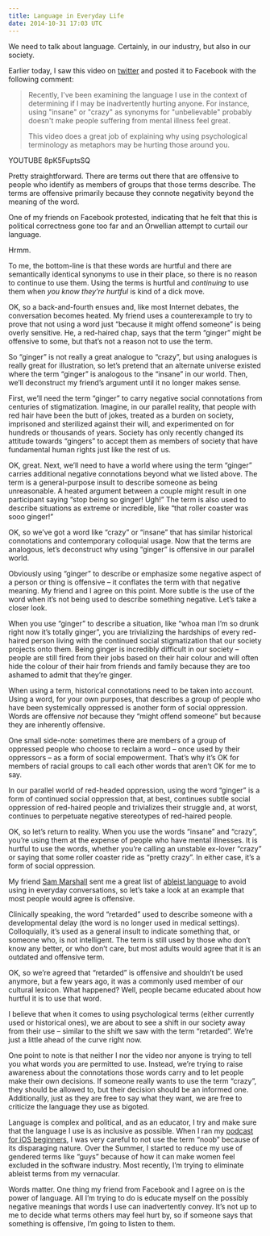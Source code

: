 ```yaml
---
title: Language in Everyday Life
date: 2014-10-31 17:03 UTC
---
```


We need to talk about language. Certainly, in our industry, but also in our society. 

<!-- more -->

Earlier today, I saw this video on [twitter](https://twitter.com/dwiskus/status/528071964834144256) and posted it to Facebook with the following comment:

> Recently, I've been examining the language I use in the context of determining if I may be inadvertently hurting anyone. For instance, using "insane" or "crazy" as synonyms for "unbelievable" probably doesn't make people suffering from mental illness feel great.
> 
> This video does a great job of explaining why using psychological terminology as metaphors may be hurting those around you.

YOUTUBE 8pK5FuptsSQ

Pretty straightforward. There are terms out there that are offensive to people who identify as members of groups that those terms describe. The terms are offensive primarily because they connote negativity beyond the meaning of the word. 

One of my friends on Facebook protested, indicating that he felt that this is political correctness gone too far and an Orwellian attempt to curtail our language. 

Hrmm. 

To me, the bottom-line is that these words are hurtful and there are semantically identical synonyms to use in their place, so there is no reason to continue to use them. Using the terms is hurtful and *continuing* to use them when *you know they’re hurtful* is kind of a dick move. 

OK, so a back-and-fourth ensues and, like most Internet debates, the conversation becomes heated. My friend uses a counterexample to try to prove that not using a word just “because it might offend someone” is being overly sensitive. He, a red-haired chap, says that the term “ginger” might be offensive to some, but that’s not a reason not to use the term. 

So “ginger” is not really a great analogue to “crazy”, but using analogues is really great for illustration, so let’s pretend that an alternate universe existed where the term “ginger” is analogous to the “insane” in our world. Then, we’ll deconstruct my friend’s argument until it no longer makes sense.

First, we’ll need the term “ginger” to carry negative social connotations from centuries of stigmatization. Imagine, in our parallel reality, that people with red hair have been the butt of jokes, treated as a burden on society, imprisoned and sterilized against their will, and experimented on for hundreds or thousands of years. Society has only recently changed its attitude towards “gingers” to accept them as members of society that have fundamental human rights just like the rest of us. 

OK, great. Next, we’ll need to have a world where using the term “ginger” carries additional negative connotations beyond what we listed above. The term is a general-purpose insult to describe someone as being unreasonable. A heated argument between a couple might result in one participant saying “stop being so ginger! Ugh!” The term is also used to describe situations as extreme or incredible, like “that roller coaster was sooo ginger!”

OK, so we’ve got a word like “crazy” or “insane” that has similar historical connotations and contemporary colloquial usage. Now that the terms are analogous, let’s deconstruct why using “ginger” is offensive in our parallel world. 

Obviously using “ginger” to describe or emphasize some negative aspect of a person or thing is offensive – it conflates the term with that negative meaning. My friend and I agree on this point. More subtle is the use of the word when it’s not being used to describe something negative. Let’s take a closer look.

When you use “ginger” to describe a situation, like “whoa man I’m so drunk right now it’s totally ginger”, you are trivializing the hardships of every red-haired person living with the continued social stigmatization that our society projects onto them. Being ginger is incredibly difficult in our society – people are still fired from their jobs based on their hair colour and will often hide the colour of their hair from friends and family because they are too ashamed to admit that they’re ginger.

When using a term, historical connotations need to be taken into account. Using a word, for your own purposes, that describes a group of people who have been systemically oppressed is another form of social oppression. Words are offensive *not* because they “might offend someone” but because they are inherently offensive. 

One small side-note: sometimes there are members of a group of oppressed people who choose to reclaim a word – once used by their oppressors – as a form of social empowerment. That’s why it’s OK for members of racial groups to call each other words that aren’t OK for me to say.

In our parallel world of red-headed oppression, using the word “ginger” is a form of continued social oppression that, at best, continues subtle social oppression of red-haired people and trivializes their struggle and, at worst, continues to perpetuate negative stereotypes of red-haired people. 

OK, so let’s return to reality. When you use the words “insane” and “crazy”, you’re using them at the expense of people who have mental illnesses. It is hurtful to use the words, whether you’re calling an unstable ex-lover “crazy” or saying that some roller coaster ride as “pretty crazy”. In either case, it’s a form of social oppression.

My friend [Sam Marshall](http://twitter.com/Dirk_Gently) sent me a great list of [ableist language](http://www.autistichoya.com/p/ableist-words-and-terms-to-avoid.html) to avoid using in everyday conversations, so let’s take a look at an example that most people would agree is offensive.

Clinically speaking, the word “retarded” used to describe someone with a developmental delay (the word is no longer used in medical settings). Colloquially, it’s used as a general insult to indicate something that, or someone who, is not intelligent. The term is still used by those who don’t know any better, or who don’t care, but most adults would agree that it is an outdated and offensive term. 

OK, so we’re agreed that “retarded” is offensive and shouldn’t be used anymore, but a few years ago, it was a commonly used member of our cultural lexicon. What happened? Well, people became educated about how hurtful it is to use that word. 

I believe that when it comes to using psychological terms (either currently used or historical ones), we are about to see a shift in our society away from their use – similar to the shift we saw with the term “retarded”. We’re just a little ahead of the curve right now. 

One point to note is that neither I nor the video nor anyone is trying to tell you what words you are permitted to use. Instead, we’re trying to raise awareness about the connotations those words carry and to let people make their own decisions. If someone really wants to use the term “crazy”, they should be allowed to, but their decision should be an informed one. Additionally, just as they are free to say what they want, we are free to criticize the language they use as bigoted. 

Language is complex and political, and as an educator, I try and make sure that the language I use is as inclusive as possible. When I ran my [podcast for iOS beginners](http://springboardshow.com), I was very careful to not use the term “noob” because of its disparaging nature. Over the Summer, I started to reduce my use of gendered terms like “guys” because of how it can make women feel excluded in the software industry. Most recently, I’m trying to eliminate ableist terms from my vernacular. 

Words matter. One thing my friend from Facebook and I agree on is the power of language. All I’m trying to do is educate myself on the possibly negative meanings that words I use can inadvertently convey. It’s not up to me to decide what terms others may feel hurt by, so if someone says that something is offensive, I’m going to listen to them.
